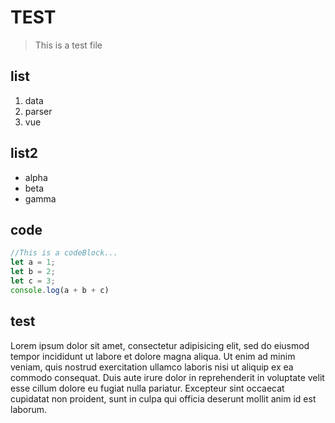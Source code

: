 # TEST

> This is a test file

## list

1. data
2. parser
3. vue

## list2

- alpha
- beta
- gamma

## code

```js
//This is a codeBlock...
let a = 1;
let b = 2;
let c = 3;
console.log(a + b + c)
```

## test

Lorem ipsum dolor sit amet, consectetur adipisicing elit, sed do eiusmod tempor incididunt ut labore et dolore magna aliqua. Ut enim ad minim veniam, quis nostrud exercitation ullamco laboris nisi ut aliquip ex ea commodo consequat. Duis aute irure dolor in reprehenderit in voluptate velit esse cillum dolore eu fugiat nulla pariatur. Excepteur sint occaecat cupidatat non proident, sunt in culpa qui officia deserunt mollit anim id est laborum.
